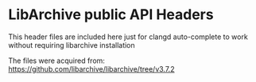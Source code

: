 # LibArchive public API Headers

This header files are included here just for clangd auto-complete to work without requiring libarchive installation

The files were acquired from:
https://github.com/libarchive/libarchive/tree/v3.7.2
